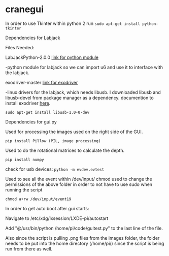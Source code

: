 # cranegui

In order to use Tkinter within python 2 run ```sudo apt-get install python-tkinter```

Dependencies for Labjack

Files Needed:

LabJackPython-2.0.0 [link for python module](https://labjack.com/support/software/examples/ud/labjackpython)

  -python module for labjack so we can import u6 and use it to interface with the labjack.
  
exodriver-master [link for exodriver](https://labjack.com/support/software/installers/ud)

  -linux drivers for the labjack, which needs libusb. I downloaded libusb and libusb-devel from package manager as a    dependency.
  documention to install exodriver [here](https://labjack.com/support/software/installers/exodriver).
  
  ```sudo apt-get install libusb-1.0-0-dev```
  
  Dependencies for gui.py
  
  Used for processing the images used on the right side of the GUI.
  
  ```pip install Pillow (PIL, image processing)```
  
  Used to do the rotational matrices to calculate the depth.
  
  ```pip install numpy```
  
  check for usb devices: ```python -m evdev.evtest```
  
  Used to see all the event within /dev/input/
  chmod used to change the permissions of the above folder
  in order to not have to use sudo when running the script
  
  ```chmod a+rw /dev/input/event19```

  In order to get auto boot after gui starts:

  Navigate to /etc/xdg/lxsession/LXDE-pi/autostart

  Add "@/usr/bin/python /home/pi/code/guitest.py" to the last line of the file.

  Also since the script is pulling .png files from the images folder, the folder
  needs to be put into the home directory (/home/pi/) since the script is being
  run from there as well.
